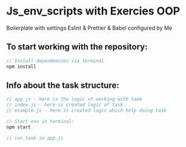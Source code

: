 # Js_env_scripts with Exercies OOP

Boilerplate with settings Eslint & Prettier & Babel configured by Me

## To start working with the repository:

```javascript
// Install dependencies via terminal
npm install
```

## Info about the task structure:

```javascript
// app.js - here is the logic of working with task
// index.js - here is created logic of task
// example.js - here is created logic which help doing task
```

```javascript
// Start env in terminal:
npm start
```

```javascript
// run task in app.js
```
